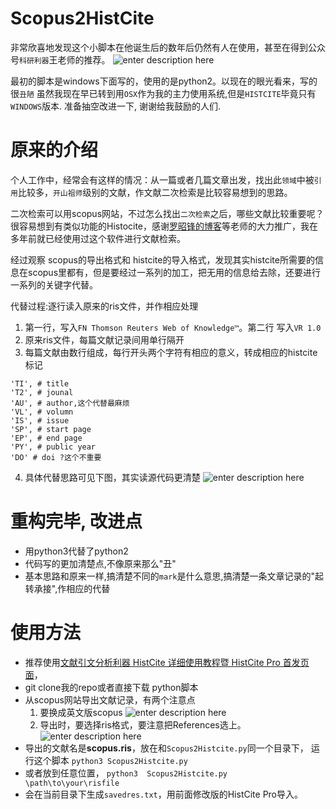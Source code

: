 # Scopus2HistCite

非常欣喜地发现这个小脚本在他诞生后的数年后仍然有人在使用，甚至在得到公众号`科研利器`王老师的推荐。
![enter description here](https://leoatchina-notes-1253974443.cos.ap-shanghai.myqcloud.com/Notes/2019/1/7/1546838896763.png)

最初的脚本是windows下面写的，使用的是python2。以现在的眼光看来，写的很`丑陋`
虽然我现在早已转到用`OSX`作为我的主力使用系统,但是`HISTCITE`毕竟只有`WINDOWS`版本.
准备抽空改进一下, 谢谢给我鼓励的人们.

# 原来的介绍
个人工作中，经常会有这样的情况：从一篇或者几篇文章出发，找出此`领域`中被`引用`比较多，`开山祖师`级别的文献，作文献二次检索是比较容易想到的思路。

二次检索可以用scopus网站，不过怎么找出`二次检索`之后，哪些文献比较重要呢？很容易想到有类似功能的Histocite，感谢[罗昭锋的博客](http://blog.sciencenet.cn/?304685)等老师的大力推广，我在多年前就已经使用过这个软件进行文献检索。

经过观察 scopus的导出格式和 histcite的导入格式，发现其实histcite所需要的信息在scopus里都有，但是要经过一系列的加工，把无用的信息给去除，还要进行一系列的关键字代替。

代替过程:逐行读入原来的ris文件，并作相应处理
1. 第一行，写入`FN Thomson Reuters Web of Knowledge™`。第二行 写入`VR 1.0`
2. 原来ris文件，每篇文献记录间用单行隔开
3. 每篇文献由数行组成，每行开头两个字符有相应的意义，转成相应的histcite标记
```
'TI', # title
'T2', # jounal
'AU', # author,这个代替最麻烦
'VL', # volumn
'IS', # issue
'SP', # start page
'EP', # end page
'PY', # public year
'DO' # doi ?这个不重要
```
4. 具体代替思路可见下图，其实读源代码更清楚
![enter description here](https://leoatchina-notes-1253974443.cos.ap-shanghai.myqcloud.com/Notes/2019/1/7/1546839456058.png)


# 重构完毕, 改进点
- 用python3代替了python2
- 代码写的更加清楚点,不像原来那么"丑"
- 基本思路和原来一样,搞清楚不同的`mark`是什么意思,搞清楚一条文章记录的"起转承接",作相应的代替

# 使用方法
- 推荐使用[文献引文分析利器 HistCite 详细使用教程暨 HistCite Pro 首发页面](https://zhuanlan.zhihu.com/p/20902898)，
- git clone我的repo或者直接下载 python脚本
- 从scopus网站导出文献记录，有两个注意点
    1. 要换成英文版scopus
    ![enter description here](https://leoatchina-notes-1253974443.cos.ap-shanghai.myqcloud.com/Notes/2019/1/7/1546839507355.png)
    2. 导出时，要选择ris格式，要注意把References选上。
    ![enter description here](https://leoatchina-notes-1253974443.cos.ap-shanghai.myqcloud.com/Notes/2019/1/7/1546839518150.png)
- 导出的文献名是**scopus.ris**，放在和`Scopus2Histcite.py`同一个目录下， 运行这个脚本 `python3 Scopus2Histcite.py`
- 或者放到任意位置， `python3  Scopus2Histcite.py \path\to\your\risfile`
- 会在当前目录下生成`savedres.txt`，用前面修改版的HistCite Pro导入。
